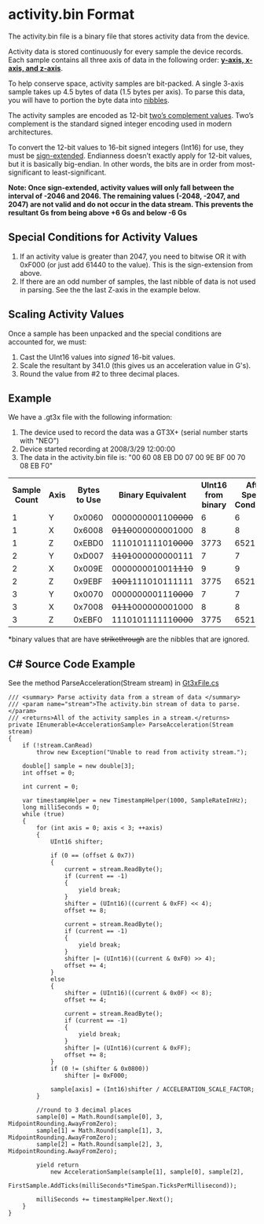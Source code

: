 # activity.bin Format

The activity.bin file is a binary file that stores activity data from the device.

Activity data is stored continuously for every sample the device records.  Each sample contains all three axis of data in the following order: [**y-axis, x-axis, and z-axis**](https://help.theactigraph.com/entries/49654814 "axis information website"). 

To help conserve space, activity samples are bit-packed. A single 3-axis sample takes up 4.5 bytes of data (1.5 bytes per axis). To parse this data, you will have to portion the byte data into [nibbles](http://en.wikipedia.org/wiki/Nibble "Nibble").

The activity samples are encoded as 12-bit [two’s complement values](http://en.wikipedia.org/wiki/Two’s_complement "Two's Complement Wikipedia Page"). Two’s complement is the standard signed integer encoding used in modern architectures.

To convert the 12-bit values to 16-bit signed integers (Int16) for use, they must be [sign-extended](http://en.wikipedia.org/wiki/Sign_extension "Sign Extension wikipedia page"). Endianness doesn’t exactly apply for 12-bit values, but it is basically big-endian. In other words, the bits are in order from most-significant to least-significant.

**Note: Once sign-extended, activity values will only fall between the interval of -2046 and 2046. The remaining values (-2048, -2047, and 2047) are not valid and do not occur in the data stream. This prevents the resultant Gs from being above +6 Gs and below -6 Gs**

## Special Conditions for Activity Values ##
1. If an activity value is greater than 2047, you need to bitwise OR it with 0xF000 (or just add 61440 to the value). This is the sign-extension from above.
2. If there are an odd number of samples, the last nibble of data is not used in parsing. See the the last Z-axis in the example below.


## Scaling Activity Values ##
Once a sample has been unpacked and the special conditions are accounted for, we must:

1. Cast the UInt16 values into *signed* 16-bit values. 
2. Scale the resultant by 341.0 (this gives us an acceleration value in G's).
3. Round the value from #2 to three decimal places.

## Example ##

We have a .gt3x file with the following information:

1. The device used to record the data was a GT3X+ (serial number starts with "NEO")
2. Device started recording at 2008/3/29 12:00:00
3. The data in the activity.bin file is: "00 60 08 EB D0 07 00 9E BF 00 70 08 EB F0"

<table>
  <tr>
	<th>Sample Count</th>
    <th>Axis</th>
	<th>Bytes to Use</th>
	<th>Binary Equivalent</th>
	<th>UInt16 from binary</th>
	<th>After Special Conditions</th>
	<th>Cast to Int16</th>
	<th>Scaling</th>
	<th>Rounding</th>
  </tr>
  <tr>
	<td>1</td>
    <td>Y</td>
	<td>0x0060</td>
    <td>000000000110<s>0000</s></td>
	<td>6</td>
	<td>6</td>
    <td>6</td>
    <td>0.0175953</td>
	<td>0.018</td>
  </tr>
  <tr>
	<td>1</td>
    <td>X</td>
	<td>0x6008</td>
    <td><s>0110</s>000000001000</td>
	<td>8</td>
	<td>8</td>
    <td>8</td>
    <td>0.023460</td>
    <td>0.023</td>
  </tr>
  <tr>
	<td>1</td>
    <td>Z</td>
	<td>0xEBD0</td>
    <td>111010111101<s>0000</s></td>
	<td>3773</td>
	<td>65213</td>
    <td>-323</td>
    <td>-0.947214</td>
    <td>-0.947</td>
  </tr>
  <tr>
	<td>2</td>
    <td>Y</td>
	<td>0xD007</td>
    <td><s>1101</s>000000000111</td>
	<td>7</td>
	<td>7</td>
    <td>7</td>
    <td>0.0205278</td>
    <td>0.021</td>
  </tr>
  <tr>
	<td>2</td>
    <td>X</td>
	<td>0x009E</td>
    <td>000000001001<s>1110</s></td>
	<td>9</td>
	<td>9</td>
    <td>9</td>
    <td>0.0263929</td>
    <td>0.026</td>
  </tr>
  <tr>
	<td>2</td>
    <td>Z</td>
	<td>0x9EBF</td>
    <td><s>1001</s>111010111111</td>
	<td>3775</td>
	<td>65215</td>
    <td>-321</td>
    <td>-0.941348</td>
    <td>-0.941</td>
  </tr>
  <tr>
	<td>3</td>
    <td>Y</td>
	<td>0x0070</td>
    <td>000000000111<s>0000</s></td>
	<td>7</td>
	<td>7</td>
    <td>7</td>
    <td>0.0205278</td>
    <td>0.021</td>
  </tr>
  <tr>
	<td>3</td>
    <td>X</td>
	<td>0x7008</td>
    <td><s>0111</s>000000001000</td>
	<td>8</td>
	<td>8</td>
    <td>8</td>
    <td>0.023460</td>
    <td>0.023</td>
  </tr>
  <tr>
	<td>3</td>
    <td>Z</td>
	<td>0xEBF0</td>
    <td>111010111111<s>0000</s></td>
	<td>3775</td>
	<td>65215</td>
    <td>-321</td>
    <td>-0.941348</td>
    <td>-0.941</td>
  </tr>
</table>

*binary values that are have <s>strikethrough</s> are the nibbles that are ignored.

## C# Source Code Example ##
See the method ParseAcceleration(Stream stream) in [Gt3xFile.cs](../blob/master/src/GT3X.Parsing.Library/Gt3xFile.cs)

    /// <summary> Parse activity data from a stream of data </summary>
	/// <param name="stream">The activity.bin stream of data to parse.</param>
	/// <returns>All of the activity samples in a stream.</returns>
	private IEnumerable<AccelerationSample> ParseAcceleration(Stream stream)
	{
	    if (!stream.CanRead)
	        throw new Exception("Unable to read from activity stream.");
	
	    double[] sample = new double[3];
	    int offset = 0;
	
	    int current = 0;
	
	    var timestampHelper = new TimestampHelper(1000, SampleRateInHz);
	    long milliSeconds = 0;
	    while (true)
	    {
	        for (int axis = 0; axis < 3; ++axis)
	        {
	            UInt16 shifter;
	
	            if (0 == (offset & 0x7))
	            {
	                current = stream.ReadByte();
	                if (current == -1)
	                {
	                    yield break;
	                }
	                shifter = (UInt16)((current & 0xFF) << 4);
	                offset += 8;
	
	                current = stream.ReadByte();
	                if (current == -1)
	                {
	                    yield break;
	                }
	                shifter |= (UInt16)((current & 0xF0) >> 4);
	                offset += 4;
	            }
	            else
	            {
	                shifter = (UInt16)((current & 0x0F) << 8);
	                offset += 4;
	
	                current = stream.ReadByte();
	                if (current == -1)
	                {
	                    yield break;
	                }
	                shifter |= (UInt16)(current & 0xFF);
	                offset += 8;
	            }
	            if (0 != (shifter & 0x0800))
	                shifter |= 0xF000;
	
	            sample[axis] = (Int16)shifter / ACCELERATION_SCALE_FACTOR;
	        }
	
	        //round to 3 decimal places
	        sample[0] = Math.Round(sample[0], 3, MidpointRounding.AwayFromZero);
	        sample[1] = Math.Round(sample[1], 3, MidpointRounding.AwayFromZero);
	        sample[2] = Math.Round(sample[2], 3, MidpointRounding.AwayFromZero);
	
	        yield return
	            new AccelerationSample(sample[1], sample[0], sample[2],
	                FirstSample.AddTicks(milliSeconds*TimeSpan.TicksPerMillisecond));
	
	        milliSeconds += timestampHelper.Next();
	    }
	}